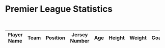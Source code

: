 <h1>Premier League Statistics</h1>
<br>
<p id="result" style="font-color:red;display:none;" ></p>

<script>
//https://tri3dev.duckdns.org/api/premierleagueplayer
const resultContainer = document.getElementById("result");

// prepare URL's to allow easy switch from deployment and localhost
const url = "http://localhost:8086/api/premierleagueplayer"
const create_fetch = url + '/create';
const read_fetch = url + '/';

const requestOptions = {
    method: 'GET',
    redirect: 'follow'
};
fetch(read_fetch, requestOptions)
    .then(response => response.json())
    .then(data => {
      const table = document.getElementById("sportsTable");
      const tbody = document.createElement("tbody");

      data.forEach(player => {
        const row = document.createElement("tr");

        // Iterate over each property and create a table cell (td) for it
        for (const key in player) {
          const cell = document.createElement("td");
          cell.innerText = player[key];
          row.appendChild(cell);
        }

        tbody.appendChild(row);
      });

      table.appendChild(tbody);
    })
    .catch(error => {
        console.log('error', error);
        resultContainer.innerHTML = error;
        resultContainer.style.display="block";

    });
    try{
        //let mainImage = document.getElementById("lebronpic");
        let mainImage = document.getElementsByTagName("img")[0];
        mainImage.src="barclays-premier-league-logo.jpg";
        mainImage.style.width = "200px";
        mainImage.style.height = "200px";
        mainImage.alt = "Premier League";
        mainImage.classList.remove("spinning-image");
    } catch (e){
        console.log(e);
    }
</script>

  <!-- defines the tableID that is going to be referred to later in this segment -->
  <table id="sportsTable">
    <thead>
        <tr>
            <!-- these are the sortTable functions for each of the columns. the onclick triggers a sorting response on selecting the column header. -->
            <th onclick="sortTable('Player Name')">Player Name</th>
            <th onclick="sortTable('Team')">Team</th>
            <th onclick="sortTable('Position')">Position</th>
            <th onclick="sortTable('Jersey Number')">Jersey Number</th>
            <th onclick="sortTable('Age')">Age</th>
            <th onclick="sortTable('Height')">Height</th>
            <th onclick="sortTable('Weight')">Weight</th>
            <th onclick="sortTable('Goals')">Goals</th>
            <th onclick="sortTable('Assits')">Assists</th>
            <th onclick="sortTable('Yellow Cards')">Yellow Cards</th>
            <th onclick="sortTable('Red Cards')">Red Cards</th>
            <th onclick="sortTable('Passes Completed')">Passes Completed</th>
            <th onclick="sortTable('Tackles')">Tackles</th>
            <th onclick="sortTable('Clean Sheets')">Clean Sheets</th>
        </tr>
    </thead>
  </table>

<script>
    // sortTable function meant to sort based on each column header
    function sortTable(columnName) {
        const table = document.getElementById('sportsTable');
        // constant calls the tableID previously defined
        const rows = Array.from(table.tBodies[0].getElementsByTagName('tr'));
        const headerRow = table.getElementsByTagName('thead')[0].getElementsByTagName('tr')[0];
        const isAscending = !headerRow.classList.contains('asc');
        // very important line. the asc class helps the function decide whether or not the column is going to be sorted in an ascending or descending order. 

        rows.sort((rowA, rowB) => {
            // Get the cell values of the selected column for comparison
            let cellA = rowA.querySelector(`td:nth-child(${getColumnIndex(columnName)})`).innerText;
            let cellB = rowB.querySelector(`td:nth-child(${getColumnIndex(columnName)})`).innerText;
            // the nth-child selector is different from normal JS arrays, these have an index starting at 1 rather than 0
            // the rows are sorted based on the column. getColumnIndex is used to get the index of the sorting stats in each column. 

            if (columnName.toLowerCase() === 'name' || columnName.toLowerCase() === 'team') {
                // Sort alphabetically if the column is "Name" or "Team"
                return isAscending ? cellA.localeCompare(cellB, undefined, { sensitivity: 'base' }) : cellB.localeCompare(cellA, undefined, { sensitivity: 'base' });
            }

            // this if segment is for special situations with the name and team columns. since they process strings and need to be sorted alphabetically, so localeCompare is used to sort the rows by comparing cellA and cellB's values.

            // convert the cell values to numbers for the "Games Played" column
            if (columnName.toLowerCase() === 'games played') {
                cellA = parseInt(cellA);
                cellB = parseInt(cellB);
            }

            // games played was not sorting for some odd reason, which is why this if statement is necessary
            // the purpose is to parse the values in the games played column as integers, and then sorting them numerically.
            return isAscending ? cellA - cellB : cellB - cellA;
        });

        rows.forEach(row => table.tBodies[0].appendChild(row));
        headerRow.classList.toggle('asc');
        // this is meant for after sorting. after the sorting is done, the appendChild is used to format and append the SORTED data to the table.
    }

    
    function getColumnIndex(columnName) {
        // each column name is taken in columnName to get the index of the column values
        const table = document.getElementById('sportsTable');
        const headerRow = table.getElementsByTagName('thead')[0].getElementsByTagName('tr')[0];
        // contains the column headers, index is 0
        const headers = Array.from(headerRow.getElementsByTagName('th'));

        return headers.findIndex(header => header.innerText.toLowerCase() === columnName.toLowerCase()) + 1;
        // column header names are converted to lowercase. the sortTable is formatted like that as seen above - the IDs are all lowercase, but the formatted frontend headers are all uppercase, so they need to be converted to lowercase. makes process a whole lot easier and more efficient rather than having to deal with manually matching the ID names and column header names.
    }
</script>